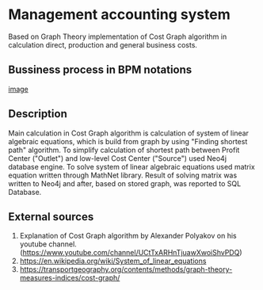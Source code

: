 # Management accounting system
Based on Graph Theory implementation of Cost Graph algorithm in calculation direct, production and general business costs.
## Bussiness process in BPM notations
[image](https://github.com/danmaxdanilov/bi_finance/blob/master/bi_finance.png?raw=true)
## Description
Main calculation in Cost Graph algorithm is calculation of system of linear algebraic equations, which is build from graph by using "Finding shortest path" algorithm.
To simplify calculation of shortest path between Profit Center ("Outlet") and low-level Cost Center ("Source") used Neo4j database engine.
To solve system of linear algebraic equations used matrix equation written through MathNet library. 
Result of solving matrix was written to Neo4j and after, based on stored graph, was reported to SQL Database.
## External sources
1. Explanation of Cost Graph algorithm by Alexander Polyakov on his youtube channel. (https://www.youtube.com/channel/UCtTxARHnTjuawXwoiShvPDQ)
1. https://en.wikipedia.org/wiki/System_of_linear_equations
1. https://transportgeography.org/contents/methods/graph-theory-measures-indices/cost-graph/
